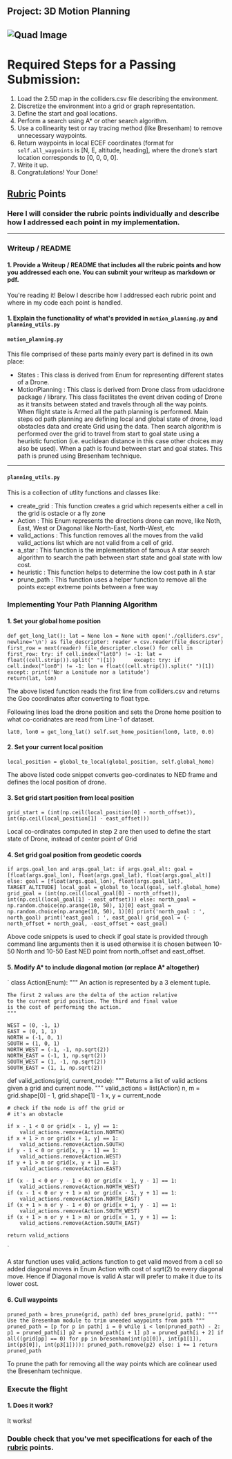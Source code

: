## Project: 3D Motion Planning
![Quad Image](./misc/enroute.png)
---
# Required Steps for a Passing Submission:
1. Load the 2.5D map in the colliders.csv file describing the environment.
2. Discretize the environment into a grid or graph representation.
3. Define the start and goal locations.
4. Perform a search using A* or other search algorithm.
5. Use a collinearity test or ray tracing method (like Bresenham) to remove unnecessary waypoints.
6. Return waypoints in local ECEF coordinates (format for `self.all_waypoints` is [N, E, altitude, heading], where the drone’s start location corresponds to [0, 0, 0, 0].
7. Write it up.
8. Congratulations!  Your Done!

## [Rubric](https://review.udacity.com/#!/rubrics/1534/view) Points
### Here I will consider the rubric points individually and describe how I addressed each point in my implementation.  

---
### Writeup / README

#### 1. Provide a Writeup / README that includes all the rubric points and how you addressed each one.  You can submit your writeup as markdown or pdf.  

You're reading it! Below I describe how I addressed each rubric point and where in my code each point is handled.

#### 1. Explain the functionality of what's provided in `motion_planning.py` and `planning_utils.py`

#### `motion_planning.py`
This file comprised of these parts mainly every part is defined in its own place:
* States : This class is derived from Enum for representing different states of a Drone.
* MotionPlanning : This class is derived from Drone class from udacidrone package / library. This class facilitates the event driven coding of Drone as it transits between stated and travels through all the way points. When flight state is Armed all the path planning is performed. Main steps od path planning are defining local and global state of drone, load obstacles data and create Grid using the data. Then search algorithm is performed over the grid to travel from start to goal state using a heuristic function (i.e. euclidean distance in this case other choices may also be used). When a path is found between start and goal states. This path is pruned using Bresenham technique. 
---
#### `planning_utils.py`
This is a collection of utlity functions and classes like:
* create_grid : This function creates a grid which repesents either a cell in the grid is ostacle or a fly zone
* Action : This Enum represents the directions drone can move, like Noth, East, West or Diagonal like North-East, North-West, etc
* valid_actions : This function removes all the moves from the valid valid_actions list which are not valid from a cell of grid.
* a_star : This function is the implementation of famous A star search algorithm to search the path between start state and goal state with low cost.
* heuristic : This function helps to determine the low cost path in A star
* prune_path : This function uses a helper function to remove all the points except extreme points between a free way

### Implementing Your Path Planning Algorithm
#### 1. Set your global home position
`
def get_long_lat():
    lat = None
    lon = None
    with open('./colliders.csv', newline='\n') as file_descripter:
        reader = csv.reader(file_descripter)
        first_row = next(reader)
    file_descripter.close()
    for cell in first_row:
        try:
            if cell.index("lat0") != -1:
                lat = float((cell.strip()).split(" ")[1])     
        except:
            try:
                if cell.index("lon0") != -1:
                    lon = float((cell.strip()).split(" ")[1])
            except:
                print('Nor a Lonitude nor a latitude')                  
    return(lat, lon)
`

The above listed function reads the first line from colliders.csv and returns the Geo coordinates after converting to float type. 

Following lines load the drone position and sets the Drone home position to what co-coridnates are read from Line-1 of dataset.

`
lat0, lon0 = get_long_lat()
self.set_home_position(lon0, lat0, 0.0)
`

#### 2. Set your current local position
`
local_position = global_to_local(global_position, self.global_home)
`

The above listed code snippet converts geo-cordinates to NED frame and defines the local position of drone.

#### 3. Set grid start position from local position
`grid_start = (int(np.ceil(local_position[0] - north_offset)), int(np.ceil(local_position[1] - east_offset))) `

Local co-ordinates computed in step 2 are then used to define the start state of Drone, instead of center point of Grid

#### 4. Set grid goal position from geodetic coords
`
if args.goal_lon and args.goal_lat:
    if args.goal_alt:
        goal = [float(args.goal_lon), float(args.goal_lat), float(args.goal_alt)]
    else:
        goal = [float(args.goal_lon), float(args.goal_lat), TARGET_ALTITUDE]
    local_goal = global_to_local(goal, self.global_home)
    grid_goal = (int(np.ceil(local_goal[0] - north_offset)),
                 int(np.ceil(local_goal[1] - east_offset)))
else:
    north_goal = np.random.choice(np.arange(10, 50), 1)[0]
    east_goal = np.random.choice(np.arange(10, 50), 1)[0]
    print('north_goal : ', north_goal)
    print('east_goal : ', east_goal)
    grid_goal = (-north_offset + north_goal, -east_offset + east_goal)
`

Above code snippets is used to check if goal state is provided through command line arguments then it is used otherwise it is chosen between 10-50 North and 10-50 East NED point from north_offset and east_offset.

#### 5. Modify A* to include diagonal motion (or replace A* altogether)
`
class Action(Enum):
    """
    An action is represented by a 3 element tuple.

    The first 2 values are the delta of the action relative
    to the current grid position. The third and final value
    is the cost of performing the action.
    """

    WEST = (0, -1, 1)
    EAST = (0, 1, 1)
    NORTH = (-1, 0, 1)
    SOUTH = (1, 0, 1)
    NORTH_WEST = (-1, -1, np.sqrt(2))
    NORTH_EAST = (-1, 1, np.sqrt(2))
    SOUTH_WEST = (1, -1, np.sqrt(2))
    SOUTH_EAST = (1, 1, np.sqrt(2))
    
def valid_actions(grid, current_node):
    """
    Returns a list of valid actions given a grid and current node.
    """
    valid_actions = list(Action)
    n, m = grid.shape[0] - 1, grid.shape[1] - 1
    x, y = current_node

    # check if the node is off the grid or
    # it's an obstacle

    if x - 1 < 0 or grid[x - 1, y] == 1:
        valid_actions.remove(Action.NORTH)
    if x + 1 > n or grid[x + 1, y] == 1:
        valid_actions.remove(Action.SOUTH)
    if y - 1 < 0 or grid[x, y - 1] == 1:
        valid_actions.remove(Action.WEST)
    if y + 1 > m or grid[x, y + 1] == 1:
        valid_actions.remove(Action.EAST)

    if (x - 1 < 0 or y - 1 < 0) or grid[x - 1, y - 1] == 1:
        valid_actions.remove(Action.NORTH_WEST)
    if (x - 1 < 0 or y + 1 > m) or grid[x - 1, y + 1] == 1:
        valid_actions.remove(Action.NORTH_EAST)
    if (x + 1 > n or y - 1 < 0) or grid[x + 1, y - 1] == 1:
        valid_actions.remove(Action.SOUTH_WEST)
    if (x + 1 > n or y + 1 > m) or grid[x + 1, y + 1] == 1:
        valid_actions.remove(Action.SOUTH_EAST)

    return valid_actions
`

A star function uses valid_actions function to get valid moved from a cell so added diagonal moves in Enum Action with cost of sqrt(2) to every diagonal move. Hence if Diagonal move is valid A star will prefer to make it due to its lower cost.

#### 6. Cull waypoints 
`
pruned_path = bres_prune(grid, path)
def bres_prune(grid, path):
    """
    Use the Bresenham module to trim uneeded waypoints from path
    """
    pruned_path = [p for p in path]
    i = 0
    while i < len(pruned_path) - 2:
        p1 = pruned_path[i]
        p2 = pruned_path[i + 1]
        p3 = pruned_path[i + 2]
        if  all((grid[pp] == 0) for pp in bresenham(int(p1[0]), int(p1[1]), int(p3[0]), int(p3[1]))):
            pruned_path.remove(p2)
        else:
            i += 1
    return pruned_path
`

To prune the path for removing all the way points which are colinear used the Bresenham technique.
### Execute the flight
#### 1. Does it work?
It works!

### Double check that you've met specifications for each of the [rubric](https://review.udacity.com/#!/rubrics/1534/view) points.